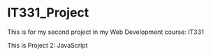 # IT331_Project
This is for my second project in my Web Development course: IT331 

This is Project 2: JavaScript